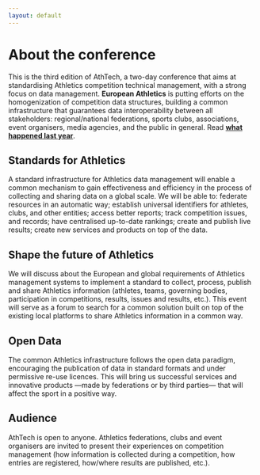 ```yaml
---
layout: default
---
```


# About the conference

This is the third edition of AthTech, a two-day conference that aims at standardising Athletics competition technical management, with a strong focus on data management. **European Athletics** is putting efforts on the homogenization of competition data structures, building a common infrastructure that guarantees data interoperability between all stakeholders: regional/national federations, sports clubs, associations, event organisers, media agencies, and the public in general. Read **[what happened last year](http://www.european-athletics.org/mm/Document/Corporate/Whatwedo/01/28/28/98/AthTechConference_Minutes_English.pdf)**.

## Standards for Athletics

A standard infrastructure for Athletics data management will enable a common mechanism to gain effectiveness and efficiency in the process of collecting and sharing data on a global scale. We will be able to: federate resources in an automatic way; establish universal identifiers for athletes, clubs, and other entities; access better reports; track competition issues, and records; have centralised up-to-date rankings; create and publish live results; create new services and products on top of the data.


## Shape the future of Athletics

We will discuss about the European and global requirements of Athletics management systems to implement a standard to collect, process, publish and share Athletics information (athletes, teams, governing bodies, participation in competitions, results, issues and results, etc.). This event will serve as a forum to search for a common solution built on top of the existing local platforms to share Athletics information in a common way.

## Open Data

The common Athletics infrastructure follows the open data paradigm, encouraging the publication of data in standard formats and under permissive re-use licences. This will bring us successful services and innovative products —made by federations or by third parties— that will affect the sport in a positive way.


## Audience

AthTech is open to anyone. Athletics federations, clubs and event organisers are invited to present their experiences on competition management (how information is collected during a competition, how entries are registered, how/where results are published, etc.).


